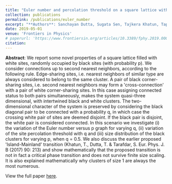 ```yaml
---
title: "Euler number and percolation threshold on a square lattice with diagonal connection probability and revisiting the island-mainland transition"
collection: publications
permalink: /publications/euler_number
excerpt: "**Authors**: Sanchayan Dutta, Sugata Sen, Tajkera Khatun, Tapati Dutta, Sujata Tarafdar"
date: 2019-05-01
venue: 'Frontiers in Physics'
# paperurl: 'https://www.frontiersin.org/articles/10.3389/fphy.2019.00061/full'
citation:
---
```

**Abstract**: We report some novel properties of a square lattice filled with white sites, randomly occupied by black sites (with probability p). We consider connections up to second nearest neighbors, according to the following rule. Edge-sharing sites, i.e. nearest neighbors of similar type are always considered to belong to the same cluster. A pair of black corner-sharing sites, i.e. second nearest neighbors may form a 'cross-connection' with a pair of white corner-sharing sites. In this case assigning connected status to both pairs simultaneously, makes the system quasi-three dimensional, with intertwined black and white clusters. The two-dimensional character of the system is preserved by considering the black diagonal pair to be connected with a probability q, in which case the crossing white pair of sites are deemed disjoint. If the black pair is disjoint, the white pair is considered connected. In this scenario we investigate (i) the variation of the Euler number versus p graph for varying q, (ii) variation of the site percolation threshold with q and (iii) size distribution of the black clusters for varying p, when q = 0.5. We also discuss the earlier proposed 'Island-Mainland' transition (Khatun, T., Dutta, T. & Tarafdar, S. Eur. Phys. J. B (2017) 90: 213) and show mathematically that the proposed transition is not in fact a critical phase transition and does not survive finite size scaling. It is also explained mathematically why clusters of size 1 are always the most numerous.

View the full paper [here](https://www.frontiersin.org/articles/10.3389/fphy.2019.00061/full).

